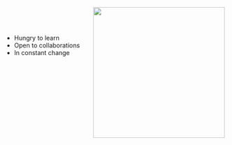 <img  align="right" src="https://i.pinimg.com/originals/12/01/90/1201906dcf2eef9d5197c650dc3af91e.gif" height="300">

<br/><br/>    
- Hungry to learn
- Open to collaborations
- In constant change
<!--
**Dauriel/Dauriel** is a ✨ _special_ ✨ repository because its `README.md` (this file) appears on your GitHub profile.

Here are some ideas to get you started:

- 🔭 I’m currently working on ...
- 🌱 I’m currently learning ...
- 👯 I’m looking to collaborate on ...
- 🤔 I’m looking for help with ...
- 💬 Ask me about ...
- 📫 How to reach me: ...
- 😄 Pronouns: ...
- ⚡ Fun fact: ...
-->
